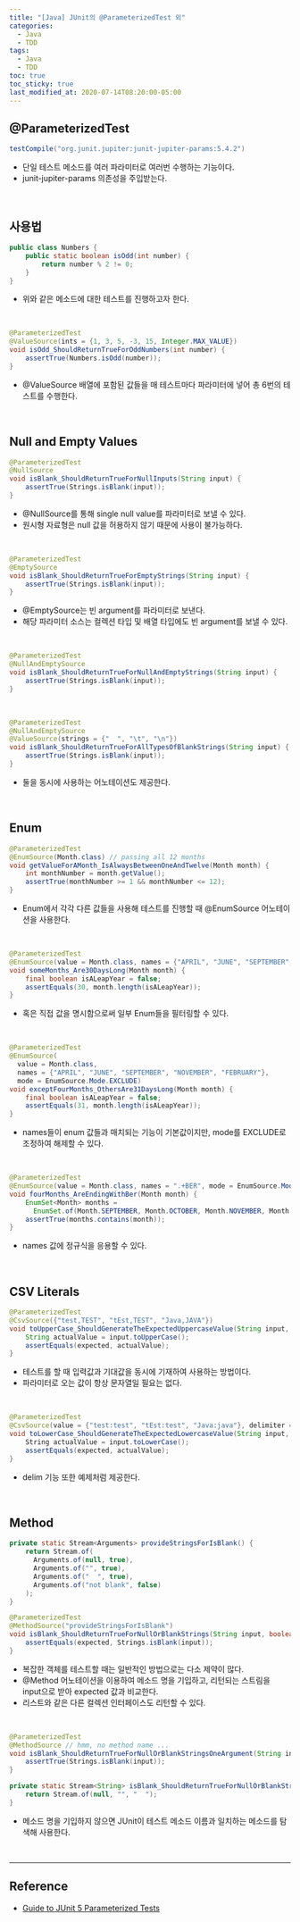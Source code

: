 ```yaml
---
title: "[Java] JUnit의 @ParameterizedTest 외"
categories:
  - Java
  - TDD
tags:
  - Java
  - TDD
toc: true
toc_sticky: true
last_modified_at: 2020-07-14T08:20:00-05:00
---
```



## @ParameterizedTest

```java
testCompile("org.junit.jupiter:junit-jupiter-params:5.4.2")
```

* 단일 테스트 메소드를 여러 파라미터로 여러번 수행하는 기능이다.
* junit-jupiter-params 의존성을 주입받는다.

<br>

## 사용법

```java
public class Numbers {
    public static boolean isOdd(int number) {
        return number % 2 != 0;
    }
}
```

* 위와 같은 메소드에 대한 테스트를 진행하고자 한다.

<br>

```java
@ParameterizedTest
@ValueSource(ints = {1, 3, 5, -3, 15, Integer.MAX_VALUE})
void isOdd_ShouldReturnTrueForOddNumbers(int number) {
    assertTrue(Numbers.isOdd(number));
}
```

* @ValueSource 배열에 포함된 값들을 매 테스트마다 파라미터에 넣어 총 6번의 테스트를 수행한다.

<br>

## Null and Empty Values

```java
@ParameterizedTest
@NullSource
void isBlank_ShouldReturnTrueForNullInputs(String input) {
    assertTrue(Strings.isBlank(input));
}
```

* @NullSource를 통해 single null value를 파라미터로 보낼 수 있다.
* 원시형 자료형은 null 값을 허용하지 않기 때문에 사용이 불가능하다.

<br>

```java
@ParameterizedTest
@EmptySource
void isBlank_ShouldReturnTrueForEmptyStrings(String input) {
    assertTrue(Strings.isBlank(input));
}
```

* @EmptySource는 빈 argument를 파라미터로 보낸다.
* 해당 파라미터 소스는 컬렉션 타입 및 배열 타입에도 빈 argument를 보낼 수 있다.

<br>

```java
@ParameterizedTest
@NullAndEmptySource
void isBlank_ShouldReturnTrueForNullAndEmptyStrings(String input) {
    assertTrue(Strings.isBlank(input));
}
```

<br>

```java
@ParameterizedTest
@NullAndEmptySource
@ValueSource(strings = {"  ", "\t", "\n"})
void isBlank_ShouldReturnTrueForAllTypesOfBlankStrings(String input) {
    assertTrue(Strings.isBlank(input));
}
```

* 둘을 동시에 사용하는 어노테이션도 제공한다.

<br>

## Enum

```java
@ParameterizedTest
@EnumSource(Month.class) // passing all 12 months
void getValueForAMonth_IsAlwaysBetweenOneAndTwelve(Month month) {
    int monthNumber = month.getValue();
    assertTrue(monthNumber >= 1 && monthNumber <= 12);
}
```

* Enum에서 각각 다른 값들을 사용해 테스트를 진행할 때 @EnumSource 어노테이션을 사용한다.

<br>

```java
@ParameterizedTest
@EnumSource(value = Month.class, names = {"APRIL", "JUNE", "SEPTEMBER", "NOVEMBER"})
void someMonths_Are30DaysLong(Month month) {
    final boolean isALeapYear = false;
    assertEquals(30, month.length(isALeapYear));
}
```

* 혹은 직접 값을 명시함으로써 일부 Enum들을 필터링할 수 있다.

<br>

```java
@ParameterizedTest
@EnumSource(
  value = Month.class,
  names = {"APRIL", "JUNE", "SEPTEMBER", "NOVEMBER", "FEBRUARY"},
  mode = EnumSource.Mode.EXCLUDE)
void exceptFourMonths_OthersAre31DaysLong(Month month) {
    final boolean isALeapYear = false;
    assertEquals(31, month.length(isALeapYear));
}
```

* names들이 enum 값들과 매치되는 기능이 기본값이지만, mode를 EXCLUDE로 조정하여 해제할 수 있다.

<br>

```java
@ParameterizedTest
@EnumSource(value = Month.class, names = ".+BER", mode = EnumSource.Mode.MATCH_ANY)
void fourMonths_AreEndingWithBer(Month month) {
    EnumSet<Month> months =
      EnumSet.of(Month.SEPTEMBER, Month.OCTOBER, Month.NOVEMBER, Month.DECEMBER);
    assertTrue(months.contains(month));
}
```

* names 값에 정규식을 응용할 수 있다.

<br>

## CSV Literals

```java
@ParameterizedTest
@CsvSource({"test,TEST", "tEst,TEST", "Java,JAVA"})
void toUpperCase_ShouldGenerateTheExpectedUppercaseValue(String input, String expected) {
    String actualValue = input.toUpperCase();
    assertEquals(expected, actualValue);
}
```

* 테스트를 할 때 입력값과 기대값을 동시에 기재하여 사용하는 방법이다.
* 파라미터로 오는 값이 항상 문자열일 필요는 없다.

<br>

```java
@ParameterizedTest
@CsvSource(value = {"test:test", "tEst:test", "Java:java"}, delimiter = ':')
void toLowerCase_ShouldGenerateTheExpectedLowercaseValue(String input, String expected) {
    String actualValue = input.toLowerCase();
    assertEquals(expected, actualValue);
}
```

* delim 기능 또한 예제처럼 제공한다.

<br>

## Method

```java
private static Stream<Arguments> provideStringsForIsBlank() {
    return Stream.of(
      Arguments.of(null, true),
      Arguments.of("", true),
      Arguments.of("  ", true),
      Arguments.of("not blank", false)
    );
}

@ParameterizedTest
@MethodSource("provideStringsForIsBlank")
void isBlank_ShouldReturnTrueForNullOrBlankStrings(String input, boolean expected) {
    assertEquals(expected, Strings.isBlank(input));
}
```


* 복잡한 객체를 테스트할 때는 일반적인 방법으로는 다소 제약이 많다.
* @Method 어노테이션을 이용하여 메소드 명을 기입하고, 리턴되는 스트림을 input으로 받아 expected 값과 비교한다.
* 리스트와 같은 다른 컬렉션 인터페이스도 리턴할 수 있다.

<br>

```java
@ParameterizedTest
@MethodSource // hmm, no method name ...
void isBlank_ShouldReturnTrueForNullOrBlankStringsOneArgument(String input) {
    assertTrue(Strings.isBlank(input));
}

private static Stream<String> isBlank_ShouldReturnTrueForNullOrBlankStringsOneArgument() {
    return Stream.of(null, "", "  ");
}
```

* 메소드 명을 기입하지 않으면 JUnit이 테스트 메소드 이름과 일치하는 메소드를 탐색해 사용한다.

<br>

---

## Reference

*	[Guide to JUnit 5 Parameterized Tests](https://www.baeldung.com/parameterized-tests-junit-5)
